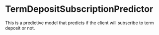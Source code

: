 # TermDepositSubscriptionPredictor
This is a predictive model that predicts if the client will subscribe to term deposit or not.
